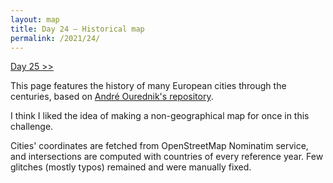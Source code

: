 ```yaml
---
layout: map
title: Day 24 – Historical map
permalink: /2021/24/
---
```


[Day 25 >>](/2021/25)

This page features the history of many European cities through the centuries, based on [André Ourednik's repository](https://github.com/aourednik/historical-basemaps).

I think I liked the idea of making a non-geographical map for once in this challenge.

Cities' coordinates are fetched from OpenStreetMap Nominatim service, and intersections are computed with countries of every reference year. Few glitches (mostly typos) remained and were manually fixed.

<div id="contribution_day24"></div>
<script type="text/javascript">
    var spec = "https://raw.githubusercontent.com/xoolive/30DayMapChallenge/master/contributions/challenge_day24.json";
    var opt = {"renderer": "canvas", "actions": true};
    vegaEmbed("#contribution_day24", spec, opt).then(function(result) { }).catch(console.error);
</script>
